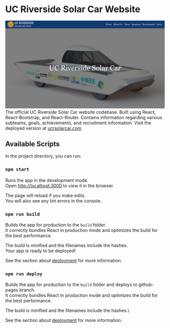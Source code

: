 # UC Riverside Solar Car Website

<img src = "./src/Images/Website.png"/>
The official UC Riverside Solar Car website codebase. Built using React, React-Bootstrap, and React-Router.
Contains information regarding various subteams, goals, achievements, and recruitment information. 
Visit the deployed version at <a href="https://ucrsolarcar.com">ucrsolarcar.com<a/>

## Available Scripts

In the project directory, you can run:

### `npm start`

Runs the app in the development mode.\
Open [http://localhost:3000](http://localhost:3000) to view it in the browser.

The page will reload if you make edits.\
You will also see any lint errors in the console.

### `npm run build`

Builds the app for production to the `build` folder.\
It correctly bundles React in production mode and optimizes the build for the best performance.

The build is minified and the filenames include the hashes.\
Your app is ready to be deployed!

See the section about [deployment](https://facebook.github.io/create-react-app/docs/deployment) for more information.

### `npm run deploy`

Builds the app for production to the `build` folder and deploys to github-pages branch.\
It correctly bundles React in production mode and optimizes the build for the best performance.

The build is minified and the filenames include the hashes.\

See the section about [deployment](https://github.com/gitname/react-gh-pages) for more information.

